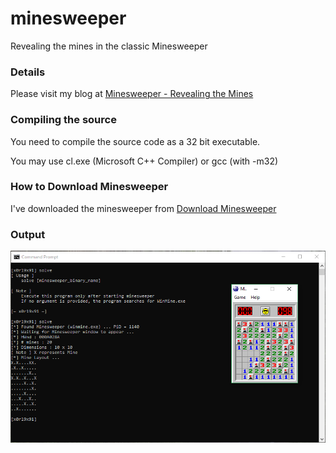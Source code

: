 # minesweeper
Revealing the mines in the classic Minesweeper

### Details
Please visit my blog at [Minesweeper - Revealing the Mines](https://x0r19x91.github.io/2018/minesweeper-xp)

### Compiling the source
You need to compile the source code as a 32 bit executable.

You may use cl.exe (Microsoft C++ Compiler) or gcc (with -m32)

### How to Download Minesweeper
I've downloaded the minesweeper from [Download Minesweeper](http://www.minesweeper.info/downloads/games/Winmine__XP.exe)

### Output

![Mines Revealed](mines_success.png)
